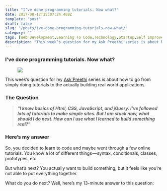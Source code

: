 ```yaml
---
title: "I’ve done programming tutorials. Now what?"
date: 2017-08-17T15:07:24.468Z
template: "post"
draft: false
slug: "/posts/ive-done-programming-tutorials-now-what/"
category: ""
tags: [Web Development,Learning To Code,Technology,Startup,Self Improvement]
description: "This week’s question for my Ask Preethi series is about how to go from simply doing tutorials to the actually building real world applications. So, you decided to learn to code and maybe went through…"
---
```


### I’ve done programming tutorials. Now what?

<figure>

![](/media/ive-done-programming-tutorials-now-what-0.jpeg)

</figure>

This week’s question for my [Ask Preethi](https://medium.freecodecamp.org/what-are-the-most-challenging-parts-of-your-coding-journey-fbd7d3a7600f) series is about how to go from simply doing tutorials to the actually building real world applications.

### The Question

> **“_I know basics of Html, CSS, JavaScript, and jQuery. I’ve followed lots of tutorials to make simple sites. But I am stuck now, what should I do next. How can I use what I learned to build something real?_”**

### Here’s my answer

So, you decided to learn to code and maybe went through a few online tutorials. You know a lot of different things — syntax, conditionals, classes, prototypes, etc.

But what’s next? You actually want to build something, but it feels like you’re not able to put everything together.

What do you do next? Well, here’s my 13-minute answer to this question:
